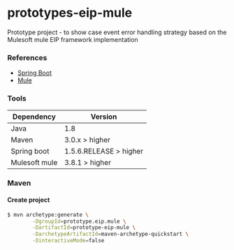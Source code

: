 # prototypes-eip-mule
Prototype project - to show case event error handling strategy based on the Mulesoft mule EIP framework implementation


### References
* [Spring Boot](https://projects.spring.io/spring-boot/)
* [Mule](https://www.mulesoft.com/)
	
### Tools
| Dependency | Version |
| ------ | ------ |
| Java | 1.8 |
| Maven | 3.0.x > higher |
| Spring boot | 1.5.6.RELEASE > higher |
| Mulesoft mule | 3.8.1 > higher |


### Maven

#### Create project
```sh
$ mvn archetype:generate \
		-DgroupId=prototype.eip.mule \
		-DartifactId=prototype-eip-mule \
		-DarchetypeArtifactId=maven-archetype-quickstart \
		-DinteractiveMode=false
```
